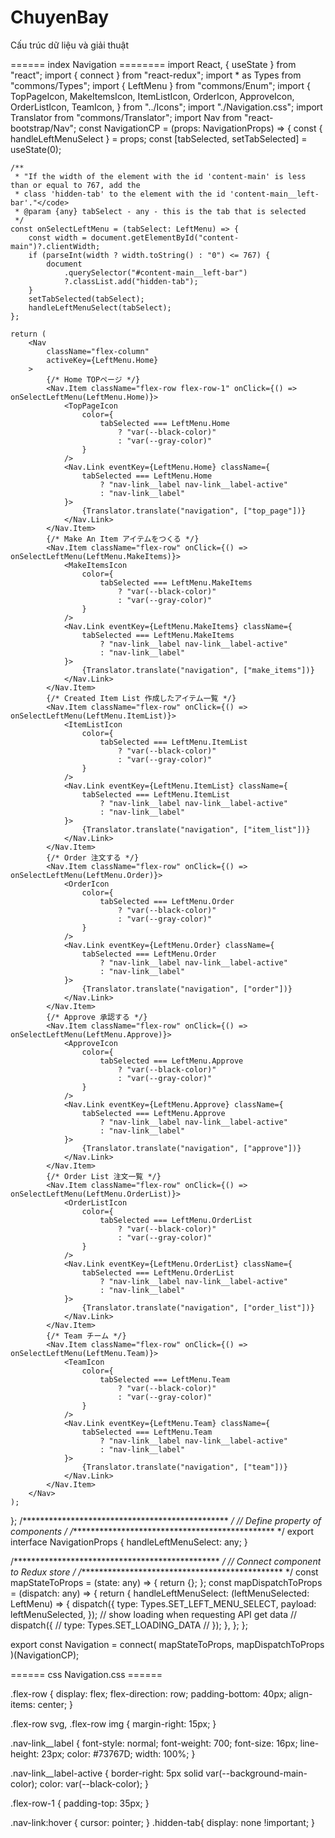 # ChuyenBay
Cấu trúc dữ liệu và giải thuật

====== index Navigation ========
import React, { useState } from "react";
import { connect } from "react-redux";
import * as Types from "commons/Types";
import { LeftMenu } from "commons/Enum";
import {
    TopPageIcon,
    MakeItemsIcon,
    ItemListIcon,
    OrderIcon,
    ApproveIcon,
    OrderListIcon,
    TeamIcon,
} from "../Icons";
import "./Navigation.css";
import Translator from "commons/Translator";
import Nav from "react-bootstrap/Nav";
const NavigationCP = (props: NavigationProps) => {
    const { handleLeftMenuSelect } = props;
    const [tabSelected, setTabSelected] = useState(0);

    /**
     * "If the width of the element with the id 'content-main' is less than or equal to 767, add the
     * class 'hidden-tab' to the element with the id 'content-main__left-bar'."</code>
     * @param {any} tabSelect - any - this is the tab that is selected
     */
    const onSelectLeftMenu = (tabSelect: LeftMenu) => {
        const width = document.getElementById("content-main")?.clientWidth;
        if (parseInt(width ? width.toString() : "0") <= 767) {
            document
                .querySelector("#content-main__left-bar")
                ?.classList.add("hidden-tab");
        }
        setTabSelected(tabSelect);
        handleLeftMenuSelect(tabSelect);
    };

    return (
        <Nav
            className="flex-column"
            activeKey={LeftMenu.Home}
        >
            {/* Home TOPページ */}
            <Nav.Item className="flex-row flex-row-1" onClick={() => onSelectLeftMenu(LeftMenu.Home)}>
                <TopPageIcon
                    color={
                        tabSelected === LeftMenu.Home
                            ? "var(--black-color)"
                            : "var(--gray-color)"
                    }
                />
                <Nav.Link eventKey={LeftMenu.Home} className={
                    tabSelected === LeftMenu.Home
                        ? "nav-link__label nav-link__label-active"
                        : "nav-link__label"
                }>
                    {Translator.translate("navigation", ["top_page"])}
                </Nav.Link>
            </Nav.Item>
            {/* Make An Item アイテムをつくる */}
            <Nav.Item className="flex-row" onClick={() => onSelectLeftMenu(LeftMenu.MakeItems)}>
                <MakeItemsIcon
                    color={
                        tabSelected === LeftMenu.MakeItems
                            ? "var(--black-color)"
                            : "var(--gray-color)"
                    }
                />
                <Nav.Link eventKey={LeftMenu.MakeItems} className={
                    tabSelected === LeftMenu.MakeItems
                        ? "nav-link__label nav-link__label-active"
                        : "nav-link__label"
                }>
                    {Translator.translate("navigation", ["make_items"])}
                </Nav.Link>
            </Nav.Item>
            {/* Created Item List 作成したアイテム一覧 */}
            <Nav.Item className="flex-row" onClick={() => onSelectLeftMenu(LeftMenu.ItemList)}>
                <ItemListIcon
                    color={
                        tabSelected === LeftMenu.ItemList
                            ? "var(--black-color)"
                            : "var(--gray-color)"
                    }
                />
                <Nav.Link eventKey={LeftMenu.ItemList} className={
                    tabSelected === LeftMenu.ItemList
                        ? "nav-link__label nav-link__label-active"
                        : "nav-link__label"
                }>
                    {Translator.translate("navigation", ["item_list"])}
                </Nav.Link>
            </Nav.Item>
            {/* Order 注文する */}
            <Nav.Item className="flex-row" onClick={() => onSelectLeftMenu(LeftMenu.Order)}>
                <OrderIcon
                    color={
                        tabSelected === LeftMenu.Order
                            ? "var(--black-color)"
                            : "var(--gray-color)"
                    }
                />
                <Nav.Link eventKey={LeftMenu.Order} className={
                    tabSelected === LeftMenu.Order
                        ? "nav-link__label nav-link__label-active"
                        : "nav-link__label"
                }>
                    {Translator.translate("navigation", ["order"])}
                </Nav.Link>
            </Nav.Item>
            {/* Approve 承認する */}
            <Nav.Item className="flex-row" onClick={() => onSelectLeftMenu(LeftMenu.Approve)}>
                <ApproveIcon
                    color={
                        tabSelected === LeftMenu.Approve
                            ? "var(--black-color)"
                            : "var(--gray-color)"
                    }
                />
                <Nav.Link eventKey={LeftMenu.Approve} className={
                    tabSelected === LeftMenu.Approve
                        ? "nav-link__label nav-link__label-active"
                        : "nav-link__label"
                }>
                    {Translator.translate("navigation", ["approve"])}
                </Nav.Link>
            </Nav.Item>
            {/* Order List 注文一覧 */}
            <Nav.Item className="flex-row" onClick={() => onSelectLeftMenu(LeftMenu.OrderList)}>
                <OrderListIcon
                    color={
                        tabSelected === LeftMenu.OrderList
                            ? "var(--black-color)"
                            : "var(--gray-color)"
                    }
                />
                <Nav.Link eventKey={LeftMenu.OrderList} className={
                    tabSelected === LeftMenu.OrderList
                        ? "nav-link__label nav-link__label-active"
                        : "nav-link__label"
                }>
                    {Translator.translate("navigation", ["order_list"])}
                </Nav.Link>
            </Nav.Item>
            {/* Team チーム */}
            <Nav.Item className="flex-row" onClick={() => onSelectLeftMenu(LeftMenu.Team)}>
                <TeamIcon
                    color={
                        tabSelected === LeftMenu.Team
                            ? "var(--black-color)"
                            : "var(--gray-color)"
                    }
                />
                <Nav.Link eventKey={LeftMenu.Team} className={
                    tabSelected === LeftMenu.Team
                        ? "nav-link__label nav-link__label-active"
                        : "nav-link__label"
                }>
                    {Translator.translate("navigation", ["team"])}
                </Nav.Link>
            </Nav.Item>
        </Nav>
    );
};
/*********************************************** */
//       Define property of components            /
/*********************************************** */
export interface NavigationProps {
    handleLeftMenuSelect: any;
}

/*********************************************** */
//       Connect component to Redux store         /
/*********************************************** */
const mapStateToProps = (state: any) => {
    return {};
};
const mapDispatchToProps = (dispatch: any) => {
    return {
        handleLeftMenuSelect: (leftMenuSelected: LeftMenu) => {
            dispatch({
                type: Types.SET_LEFT_MENU_SELECT,
                payload: leftMenuSelected,
            });
            // show loading when requesting API get data
            // dispatch({
            //     type: Types.SET_LOADING_DATA
            // });
        },
    };
};

export const Navigation = connect(
    mapStateToProps,
    mapDispatchToProps
)(NavigationCP);

====== css Navigation.css ======

.flex-row {
    display: flex;
    flex-direction: row;
    padding-bottom: 40px;
    align-items: center;
}

.flex-row svg,
.flex-row img {
    margin-right: 15px;
}

.nav-link__label {
    font-style: normal;
    font-weight: 700;
    font-size: 16px;
    line-height: 23px;
    color: #73767D;
    width: 100%;
}

.nav-link__label-active {
    border-right: 5px solid var(--background-main-color);
    color: var(--black-color);
}

.flex-row-1 {
    padding-top: 35px;
}

.nav-link:hover {
    cursor: pointer;
}
.hidden-tab{
    display: none !important;
}

